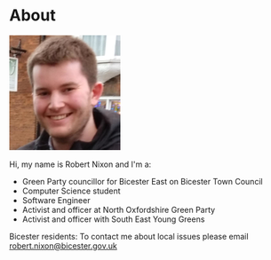 # About

![Robert Nixon](/images/robertprofile.jpg)

Hi, my name is Robert Nixon and I'm a:
- Green Party councillor for Bicester East on Bicester Town Council
- Computer Science student
- Software Engineer
- Activist and officer at North Oxfordshire Green Party
- Activist and officer with South East Young Greens

<!--and occasionally:
- Write a [blog](/blog/).
- Make educational Computer Science [videos](https://computingtutor.net).-->

Bicester residents: To contact me about local issues please email [robert.nixon@bicester.gov.uk](mailto:robert.nixon@bicester.gov.uk) 
